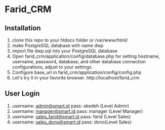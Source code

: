 # Farid_CRM

## Installation
1. clone this repo to your htdocs folder or /var/www/html/
2. make PostgreSQL database with name dwp
3. import file dwp.sql into your PostgreSQL database
4. Open farid_crm/application/config/database.php for setting hostname, username, password, database, and other database connection configurations, adjust to your settings.
5. Configure base_url in farid_crm/application/config/config.php
6. Let's try it in your favorite browser. http://localhost/farid_crm

## User Login
1. username: admin@smart.id pass: okedeh (Level Admin)
2. username: manager@smart.id pass: manager (Level Manager)
3. username: sales_farid@smart.id pass: farid (Level Sales)
4. username: sales_dono@smart.id pass: dono(Level Sales)